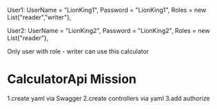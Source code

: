 
User1:
UserName = "LionKing1",
Password = "LionKing1",
Roles = new List<string>{"reader","writer"},

User2:
UserName = "LionKing2",
Password = "LionKing2",
Roles = new List<string>{"reader"},


Only user with role - writer can use this calculator


# CalculatorApi Mission
1.create yaml via Swagger
2.create controllers via yaml
3.add authorize



